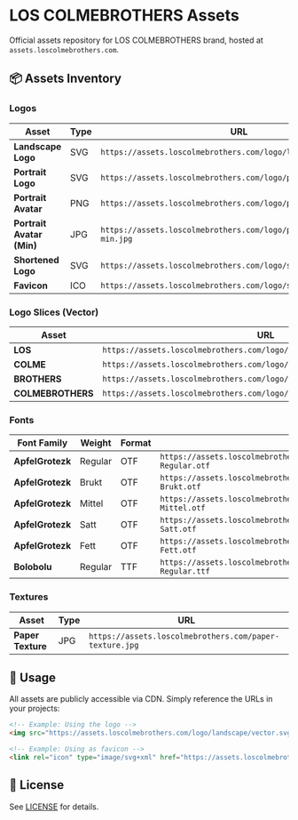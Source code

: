 # LOS COLMEBROTHERS Assets

Official assets repository for LOS COLMEBROTHERS brand, hosted at `assets.loscolmebrothers.com`.

## 📦 Assets Inventory

### Logos

| Asset | Type | URL |
|-------|------|-----|
| **Landscape Logo** | SVG | `https://assets.loscolmebrothers.com/logo/landscape/vector.svg` |
| **Portrait Logo** | SVG | `https://assets.loscolmebrothers.com/logo/portrait/vector.svg` |
| **Portrait Avatar** | PNG | `https://assets.loscolmebrothers.com/logo/portrait/avatar.png` |
| **Portrait Avatar (Min)** | JPG | `https://assets.loscolmebrothers.com/logo/portrait/avatar-min.jpg` |
| **Shortened Logo** | SVG | `https://assets.loscolmebrothers.com/logo/shortened/vector.svg` |
| **Favicon** | ICO | `https://assets.loscolmebrothers.com/logo/shortened/icon.ico` |

### Logo Slices (Vector)

| Asset | URL |
|-------|-----|
| **LOS** | `https://assets.loscolmebrothers.com/logo/slices/vector/LOS.svg` |
| **COLME** | `https://assets.loscolmebrothers.com/logo/slices/vector/COLME.svg` |
| **BROTHERS** | `https://assets.loscolmebrothers.com/logo/slices/vector/BROTHERS.svg` |
| **COLMEBROTHERS** | `https://assets.loscolmebrothers.com/logo/slices/vector/COLMEBROTHERS.svg` |

### Fonts

| Font Family | Weight | Format | URL |
|-------------|--------|--------|-----|
| **ApfelGrotezk** | Regular | OTF | `https://assets.loscolmebrothers.com/fonts/ApfelGrotezk/ApfelGrotezk-Regular.otf` |
| **ApfelGrotezk** | Brukt | OTF | `https://assets.loscolmebrothers.com/fonts/ApfelGrotezk/ApfelGrotezk-Brukt.otf` |
| **ApfelGrotezk** | Mittel | OTF | `https://assets.loscolmebrothers.com/fonts/ApfelGrotezk/ApfelGrotezk-Mittel.otf` |
| **ApfelGrotezk** | Satt | OTF | `https://assets.loscolmebrothers.com/fonts/ApfelGrotezk/ApfelGrotezk-Satt.otf` |
| **ApfelGrotezk** | Fett | OTF | `https://assets.loscolmebrothers.com/fonts/ApfelGrotezk/ApfelGrotezk-Fett.otf` |
| **Bolobolu** | Regular | TTF | `https://assets.loscolmebrothers.com/fonts/Bolobolu/Bolobolu-Regular.ttf` |

### Textures

| Asset | Type | URL |
|-------|------|-----|
| **Paper Texture** | JPG | `https://assets.loscolmebrothers.com/paper-texture.jpg` |

## 🚀 Usage

All assets are publicly accessible via CDN. Simply reference the URLs in your projects:

```html
<!-- Example: Using the logo -->
<img src="https://assets.loscolmebrothers.com/logo/landscape/vector.svg" alt="LOS COLMEBROTHERS" />

<!-- Example: Using as favicon -->
<link rel="icon" type="image/svg+xml" href="https://assets.loscolmebrothers.com/logo/shortened/vector.svg" />
```

## 📄 License

See [LICENSE](LICENSE) for details.
